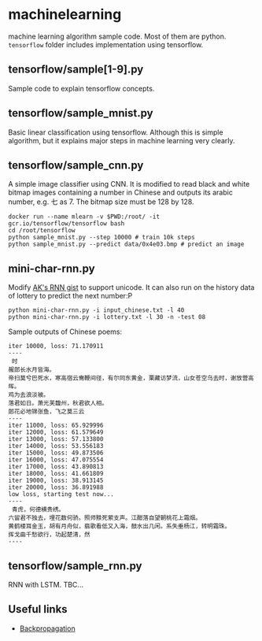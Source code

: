 # machinelearning
machine learning algorithm sample code. Most of them are python. `tensorflow` folder includes implementation using tensorflow. 

## tensorflow/sample[1-9].py
Sample code to explain tensorflow concepts.

## tensorflow/sample_mnist.py
Basic linear classification using tensorflow. Although this is simple algorithm, but it explains major steps in machine learning very clearly.

## tensorflow/sample_cnn.py
A simple image classifier using CNN. It is modified to read black and white bitmap images containing a number in Chinese and outputs its arabic number, e.g. 七 as 7. The bitmap size must be 128 by 128.

```
docker run --name mlearn -v $PWD:/root/ -it gcr.io/tensorflow/tensorflow bash
cd /root/tensorflow
python sample_mnist.py --step 10000 # train 10k steps
python sample_mnist.py --predict data/0x4e03.bmp # predict an image
```

## mini-char-rnn.py
Modify [AK's RNN gist](http://karpathy.github.io/2015/05/21/rnn-effectiveness/) to support unicode. It can also run on the history data of lottery to predict the next number:P

```
python mini-char-rnn.py -i input_chinese.txt -l 40
python mini-char-rnn.py -i lottery.txt -l 30 -n -test 08
```

Sample outputs of Chinese poems:

```
iter 10000, loss: 71.170911
----
 时 
赧郎长水月皆海。 
帝扫莫兮巴死水，寒高宿云鸯鞭间径，有尔同东黄金，栗藏访梦流，山女苍空乌去时，谢放营高晖。 
鸡为去浪淡被。 
落君如日。萧光芙馥州，秋君欲人相。 
郎花必地锦张鱼，飞之莫三云 
----
iter 11000, loss: 65.929996
iter 12000, loss: 61.579649
iter 13000, loss: 57.133800
iter 14000, loss: 53.556183
iter 15000, loss: 49.873506
iter 16000, loss: 47.075554
iter 17000, loss: 43.890813
iter 18000, loss: 41.661809
iter 19000, loss: 38.913145
iter 20000, loss: 36.891988
low loss, starting test now...
----
 青虎，何德横贵绣。 
六留君不独去，埋花数何骄。照师黩死萦支声。江酣落自望朝桃花上霜烟。 
黄鹤楼耳金玉，胡有月舟似，翡歌看低又入海，鼓水出几闲。系失垂杨江，转明霜珠。 
挥戈曲千愁欲行，功起楚清，然 
----
```

## tensorflow/sample_rnn.py
RNN with LSTM. TBC...

## Useful links
* [Backpropagation](http://colah.github.io/posts/2015-08-Backprop/)
